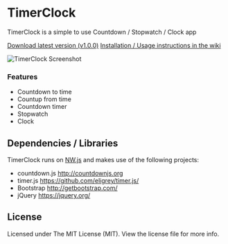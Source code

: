# TimerClock

TimerClock is a simple to use Countdown / Stopwatch / Clock app

[Download latest version (v1.0.0)](https://github.com/saferindoors/TimerClock/releases/tag/1.0.0)
[Installation / Usage instructions in the wiki](https://github.com/saferindoors/TimerClock/wiki)

![TimerClock Screenshot](http://i.imgur.com/TX9XiHg.png)

### Features

* Countdown to time
* Countup from time
* Countdown timer
* Stopwatch
* Clock

## Dependencies / Libraries

TimerClock runs on [NW.js](https://github.com/nwjs/nw.js) and makes use of the following projects:

* countdown.js http://countdownjs.org
* timer.js https://github.com/eligrey/timer.js/
* Bootstrap http://getbootstrap.com/
* jQuery https://jquery.org/



## License

Licensed under The MIT License (MIT). View the license file for more info.